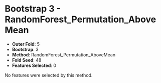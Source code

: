 # Bootstrap 3 - RandomForest_Permutation_AboveMean

- **Outer Fold**: 5
- **Bootstrap**: 3
- **Method**: RandomForest_Permutation_AboveMean
- **Fold Seed**: 48
- **Features Selected**: 0

No features were selected by this method.
